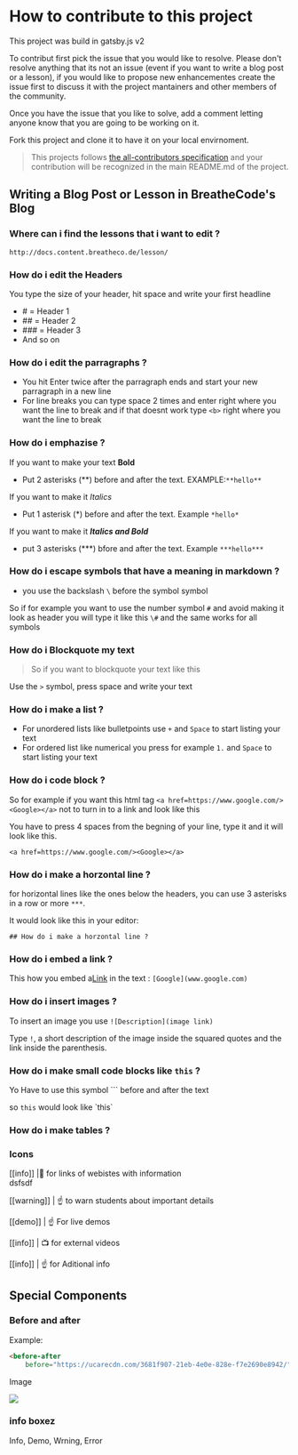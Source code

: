 # How to contribute to this project

This project was build in gatsby.js v2

To contribut first pick the issue that you would like to resolve. Please don't resolve anything that its not an issue (event if you want to write a blog post or a lesson), if you would like to propose new enhancementes create the issue first to discuss it with the project mantainers and other members of the community.

Once you have the issue that you like to solve, add a comment letting anyone know that you are going to be working on it.

Fork this project and clone it to have it on your local envirnoment.

> This projects follows [the all-contributors specification](https://github.com/kentcdodds/all-contributors) and your contribution will be recognized in the main README.md of the project.


## Writing a Blog Post or Lesson in BreatheCode's Blog

### Where can i find the lessons that i want to edit ?

`http://docs.content.breatheco.de/lesson/`

### How do i edit the Headers 

You type the size of your header, hit space and write your first headline 
 
 + \# = Header 1
 + \## = Header 2
 + \### = Header 3
 + And so on 

### How do i edit the parragraphs ?

+ You hit Enter twice after the parragraph ends and start your new parragraph in a new line 
+ For line breaks you can type space 2 times and enter right where you want the line to break and if that doesnt work type `<b>` right where you want the line to break 

### How do i emphazise ?

If you want to make your text **Bold** 

+ Put 2 asterisks (\*\*) before and after the text. EXAMPLE:`**hello**`
  
If you want to make it *Italics* 

+ Put 1 asterisk (\*) before and after the text. Example `*hello*`

If you want to make it ***Italics and Bold***

+ put 3 asterisks (\*\*\*) bfore and after the text. Example `***hello***`

### How do i escape symbols that have a meaning in markdown ?

+ you use the backslash `\` before the symbol symbol
  
So if for example you want to use the number symbol `#` and avoid making it look as header you will type it like this `\#` and the same works for all symbols 

### How do i Blockquote my text 

> So if you want to blockquote your text like this 

Use the `>` symbol, press space and write your text 

### How do i make a list ?

+ For unordered lists like bulletpoints use `+` and `Space` to start listing your text
+ For ordered list like numerical you press for example `1.` and `Space` to start listing your text 

### How do i code block ?

So for example if you want this html tag `<a href=https://www.google.com/><Google></a>` not to turn in to a link and look like this  <a href=https://www.google.com/><Google></a>

You have to press 4 spaces from the begning of your line, type it and it will look like this.

    <a href=https://www.google.com/><Google></a>

### How do i make a horzontal line ?

for horizontal lines like the ones below the headers, you can use 3 asterisks in a row or more `***`.

It would look like this in your editor:

```
## How do i make a horzontal line ?
```
### How do i embed a link ?

This how you embed a[Link]() in the text : `[Google](www.google.com)`

### How do i insert images ?

To insert an image you use `![Description](image link)`

Type `!`, a short description of the image inside the squared quotes and the link inside the parenthesis.

### How do i make small code blocks like `this` ?

Yo Have to use this symbol `\`` before and after the text

so `this` would look like \`this\`

### How do i make tables ?




### Icons

[[info]]
|:link: for links of webistes with information  
dsfsdf

[[warning]]
| :point_up:
 to warn students about important details

[[demo]]
| :point_up: For live demos 

[[info]]
| :tv: for external videos

[[info]]
| :point_up: for Aditional info 


## Special Components

### Before and after

Example:

```html
<before-after 
    before="https://ucarecdn.com/3681f907-21eb-4e0e-828e-f7e2690e8942/" after="https://ucarecdn.com/d6648701-2af4-4e2d-890c-17ed222bb66c/" />
```

Image

<img src="https://path/to/image.png">

### info boxez

Info, Demo, Wrning, Error
